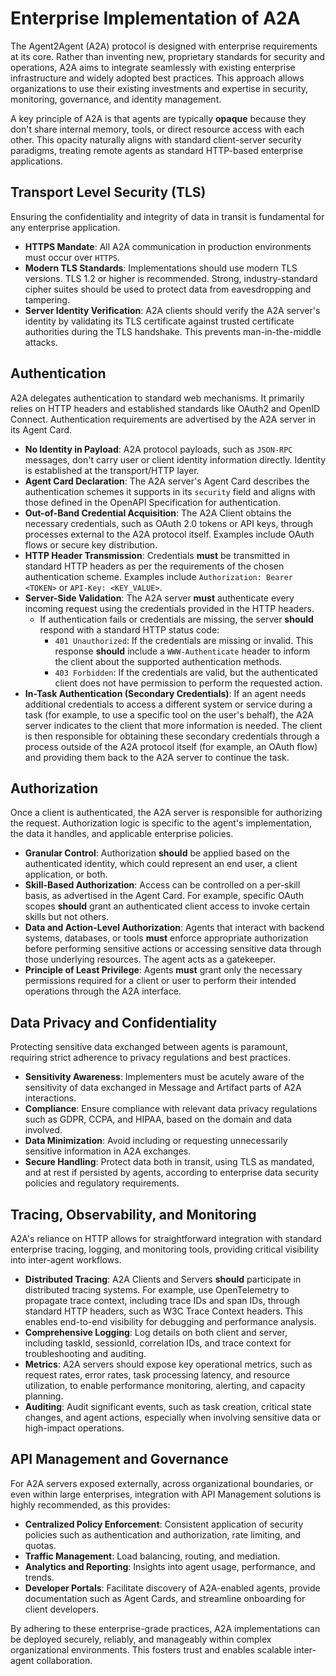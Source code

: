 # Enterprise Implementation of A2A

The Agent2Agent (A2A) protocol is designed with enterprise requirements at its
core. Rather than inventing new, proprietary standards for security and
operations, A2A aims to integrate seamlessly with existing enterprise
infrastructure and widely adopted best practices. This approach allows
organizations to use their existing investments and expertise in security,
monitoring, governance, and identity management.

A key principle of A2A is that agents are typically **opaque** because they don't
share internal memory, tools, or direct resource access with each other. This
opacity naturally aligns with standard client-server security paradigms,
treating remote agents as standard HTTP-based enterprise applications.

## Transport Level Security (TLS)

Ensuring the confidentiality and integrity of data in transit is fundamental for
any enterprise application.

-   **HTTPS Mandate**: All A2A communication in production environments must
    occur over `HTTPS`.
-   **Modern TLS Standards**: Implementations should use modern TLS versions.
    TLS 1.2 or higher is recommended. Strong, industry-standard cipher suites
    should be used to protect data from eavesdropping and tampering.
-   **Server Identity Verification**: A2A clients should verify the A2A server's
    identity by validating its TLS certificate against trusted certificate
    authorities during the TLS handshake. This prevents man-in-the-middle
    attacks.

## Authentication
A2A delegates authentication to standard web mechanisms. It primarily relies on
HTTP headers and established standards like OAuth2 and OpenID Connect.
Authentication requirements are advertised by the A2A server in its Agent Card.

-   **No Identity in Payload**: A2A protocol payloads, such as `JSON-RPC`
    messages, don't carry user or client identity information directly. Identity
    is established at the transport/HTTP layer.
-   **Agent Card Declaration**: The A2A server's Agent Card describes the
    authentication schemes it supports in its `security` field and aligns with
    those defined in the OpenAPI Specification for authentication.
-   **Out-of-Band Credential Acquisition**: The A2A Client obtains the necessary credentials,
    such as OAuth 2.0 tokens or API keys, through processes external to the A2A protocol itself. Examples include OAuth flows or secure key distribution.
-   **HTTP Header Transmission**: Credentials **must** be transmitted in standard
    HTTP headers as per the requirements of the chosen authentication scheme.
    Examples include `Authorization: Bearer <TOKEN>` or `API-Key: <KEY_VALUE>`.
-   **Server-Side Validation**: The A2A server **must** authenticate every
    incoming request using the credentials provided in the HTTP headers.
    -   If authentication fails or credentials are missing, the server **should**
        respond with a standard HTTP status code:
        -   `401 Unauthorized`: If the credentials are missing or invalid. This
            response **should** include a `WWW-Authenticate` header to inform
            the client about the supported authentication methods.
        -   `403 Forbidden`: If the credentials are valid, but the authenticated
            client does not have permission to perform the requested action.
-   **In-Task Authentication (Secondary Credentials)**: If an agent needs
    additional credentials to access a different system or service during a
    task (for example, to use a specific tool on the user's behalf), the A2A server
    indicates to the client that more information is needed. The client
    is then responsible for obtaining these secondary credentials through a
    process outside of the A2A protocol itself (for example, an OAuth flow) and
    providing them back to the A2A server to continue the task.

## Authorization

Once a client is authenticated, the A2A server is responsible for authorizing
the request. Authorization logic is specific to the agent's implementation,
the data it handles, and applicable enterprise policies.

-   **Granular Control**: Authorization **should** be applied based on the
    authenticated identity, which could represent an end user, a client
    application, or both.
-   **Skill-Based Authorization**: Access can be controlled on a per-skill
    basis, as advertised in the Agent Card. For example, specific OAuth scopes
    **should** grant an authenticated client access to invoke certain skills but
    not others.
-   **Data and Action-Level Authorization**: Agents that interact with backend
    systems, databases, or tools **must** enforce appropriate authorization before
    performing sensitive actions or accessing sensitive data through those
    underlying resources. The agent acts as a gatekeeper.
-   **Principle of Least Privilege**: Agents **must** grant only the necessary
    permissions required for a client or user to perform their intended
    operations through the A2A interface.

## Data Privacy and Confidentiality

Protecting sensitive data exchanged between agents is paramount, requiring
strict adherence to privacy regulations and best practices.

-   **Sensitivity Awareness**: Implementers must be acutely aware of the
    sensitivity of data exchanged in Message and Artifact parts of A2A
    interactions.
-   **Compliance**: Ensure compliance with relevant data privacy regulations
    such as GDPR, CCPA, and HIPAA, based on the domain and data involved.
-   **Data Minimization**: Avoid including or requesting unnecessarily sensitive
    information in A2A exchanges.
-   **Secure Handling**: Protect data both in transit, using TLS as mandated,
    and at rest if persisted by agents, according to enterprise data security
    policies and regulatory requirements.

## Tracing, Observability, and Monitoring

A2A's reliance on HTTP allows for straightforward integration with standard
enterprise tracing, logging, and monitoring tools, providing critical visibility
into inter-agent workflows.

-   **Distributed Tracing**: A2A Clients and Servers **should** participate in
    distributed tracing systems. For example, use OpenTelemetry to propagate
    trace context, including trace IDs and span IDs, through standard HTTP
    headers, such as W3C Trace Context headers. This enables end-to-end
    visibility for debugging and performance analysis.
-   **Comprehensive Logging**: Log details on both client and server, including
    taskId, sessionId, correlation IDs, and trace context for troubleshooting
    and auditing.
-   **Metrics**: A2A servers should expose key operational metrics, such as
    request rates, error rates, task processing latency, and resource
    utilization, to enable performance monitoring, alerting, and capacity
    planning.
-   **Auditing**: Audit significant events, such as task creation, critical
    state changes, and agent actions, especially when involving sensitive data
    or high-impact operations.

## API Management and Governance

For A2A servers exposed externally, across organizational boundaries, or even within
large enterprises, integration with API Management solutions is highly recommended,
as this provides:

-   **Centralized Policy Enforcement**: Consistent application of security
    policies such as authentication and authorization, rate limiting, and quotas.
-   **Traffic Management**: Load balancing, routing, and mediation.
-   **Analytics and Reporting**: Insights into agent usage, performance, and
    trends.
-   **Developer Portals**: Facilitate discovery of A2A-enabled agents, provide
documentation such as Agent Cards, and streamline onboarding for client developers.

By adhering to these enterprise-grade practices, A2A implementations can be
deployed securely, reliably, and manageably within complex organizational
environments. This fosters trust and enables scalable inter-agent collaboration.
